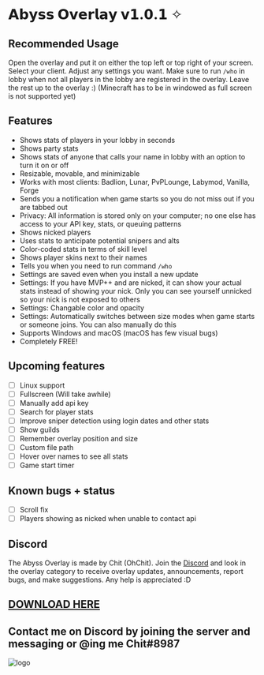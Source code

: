 # 𝗔𝗯𝘆𝘀𝘀 𝗢𝘃𝗲𝗿𝗹𝗮𝘆 𝘃𝟭.𝟬.𝟭 ✧

## Recommended Usage
Open the overlay and put it on either the top left or top right of your screen. Select your client. Adjust any settings you want. Make sure to run `/who` in lobby when not all players in the lobby are registered in the overlay. Leave the rest up to the overlay :) (Minecraft has to be in windowed as full screen is not supported yet)

## Features
- Shows stats of players in your lobby in seconds
- Shows party stats
- Shows stats of anyone that calls your name in lobby with an option to turn it on or off
- Resizable, movable, and minimizable
- Works with most clients: Badlion, Lunar, PvPLounge, Labymod, Vanilla, Forge
- Sends you a notification when game starts so you do not miss out if you are tabbed out
- Privacy: All information is stored only on your computer; no one else has access to your API key, stats, or queuing patterns
- Shows nicked players
- Uses stats to anticipate potential snipers and alts
- Color-coded stats in terms of skill level
- Shows player skins next to their names
- Tells you when you need to run command `/who`
- Settings are saved even when you install a new update
- Settings: If you have MVP++ and are nicked, it can show your actual stats instead of showing your nick. Only you can see yourself unnicked so your nick is not exposed to others
- Settings: Changable color and opacity
- Settings: Automatically switches between size modes when game starts or someone joins. You can also manually do this
- Supports Windows and macOS (macOS has few visual bugs)
- Completely FREE!

## Upcoming features
- [ ] Linux support
- [ ] Fullscreen (Will take awhile)
- [ ] Manually add api key
- [ ] Search for player stats
- [ ] Improve sniper detection using login dates and other stats
- [ ] Show guilds
- [ ] Remember overlay position and size
- [ ] Custom file path
- [ ] Hover over names to see all stats
- [ ] Game start timer

## Known bugs + status

- [ ] Scroll fix
- [ ] Players showing as nicked when unable to contact api

## Discord

The Abyss Overlay is made by Chit (OhChit). Join the [Discord](https://discord.gg/eDnHTT3aBS) and look in the overlay category to receive overlay updates, announcements, report bugs, and make suggestions. Any help is appreciated :D
## [DOWNLOAD HERE](https://github.com/Chit132/abyss-overlay/releases/latest)
## Contact me on Discord by joining the server and messaging or @ing me **Chit#8987**

![logo](https://user-images.githubusercontent.com/61895718/111565782-5ced2900-8772-11eb-9c43-c8801fc2a1a8.png)
